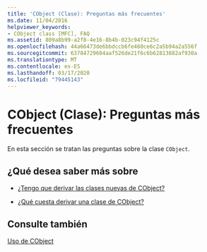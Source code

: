 ```yaml
---
title: 'CObject (Clase): Preguntas más frecuentes'
ms.date: 11/04/2016
helpviewer_keywords:
- CObject class [MFC], FAQ
ms.assetid: 809a8b99-a2f8-4e16-8b4b-023c94f4125c
ms.openlocfilehash: 44a66473de6bbdccb6fe460ce6c2a5b94a2a556f
ms.sourcegitcommit: 63784729604aaf526de21f6c6b62813882af930a
ms.translationtype: MT
ms.contentlocale: es-ES
ms.lasthandoff: 03/17/2020
ms.locfileid: "79445143"
---
```

# <a name="cobject-class-frequently-asked-questions"></a>CObject (Clase): Preguntas más frecuentes

En esta sección se tratan las preguntas sobre la clase `CObject`.

## <a name="what-do-you-want-to-know-more-about"></a>¿Qué desea saber más sobre

- [¿Tengo que derivar las clases nuevas de CObject?](do-i-have-to-derive-new-classes-from-cobject-q.md)

- [¿Qué cuesta derivar una clase de CObject?](what-does-it-cost-me-to-derive-a-class-from-cobject-q.md)

## <a name="see-also"></a>Consulte también

[Uso de CObject](../mfc/using-cobject.md)

